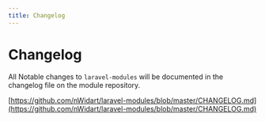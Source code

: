 ```yaml
---
title: Changelog
---
```


# Changelog

All Notable changes to `laravel-modules` will be documented in the changelog file on the module repository.

[https://github.com/nWidart/laravel-modules/blob/master/CHANGELOG.md](https://github.com/nWidart/laravel-modules/blob/master/CHANGELOG.md)
